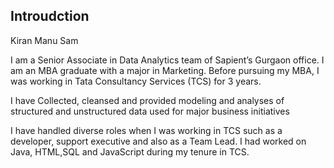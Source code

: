 ## Introudction

Kiran Manu Sam

I am a Senior Associate in Data Analytics team of Sapient’s Gurgaon office. I am an MBA graduate with a major in Marketing. Before pursuing my MBA, I was working in Tata Consultancy Services (TCS) for 3 years.

I have Collected, cleansed and provided modeling and analyses of structured and unstructured data used for major business initiatives

I have handled diverse roles when I was working in TCS such as a developer, support executive and also as a Team Lead. I had worked on Java, HTML,SQL and JavaScript during my tenure in TCS.


